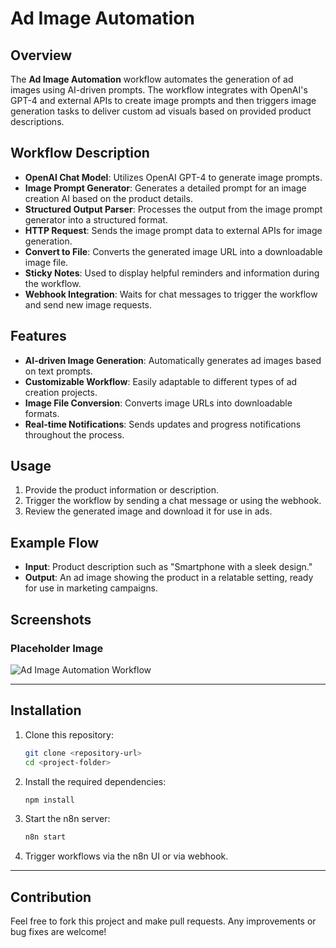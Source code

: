 
# Ad Image Automation

## Overview

The **Ad Image Automation** workflow automates the generation of ad images using AI-driven prompts. The workflow integrates with OpenAI's GPT-4 and external APIs to create image prompts and then triggers image generation tasks to deliver custom ad visuals based on provided product descriptions.

## Workflow Description

- **OpenAI Chat Model**: Utilizes OpenAI GPT-4 to generate image prompts.
- **Image Prompt Generator**: Generates a detailed prompt for an image creation AI based on the product details.
- **Structured Output Parser**: Processes the output from the image prompt generator into a structured format.
- **HTTP Request**: Sends the image prompt data to external APIs for image generation.
- **Convert to File**: Converts the generated image URL into a downloadable image file.
- **Sticky Notes**: Used to display helpful reminders and information during the workflow.
- **Webhook Integration**: Waits for chat messages to trigger the workflow and send new image requests.

## Features

- **AI-driven Image Generation**: Automatically generates ad images based on text prompts.
- **Customizable Workflow**: Easily adaptable to different types of ad creation projects.
- **Image File Conversion**: Converts image URLs into downloadable formats.
- **Real-time Notifications**: Sends updates and progress notifications throughout the process.

## Usage

1. Provide the product information or description.
2. Trigger the workflow by sending a chat message or using the webhook.
3. Review the generated image and download it for use in ads.

## Example Flow

- **Input**: Product description such as "Smartphone with a sleek design."
- **Output**: An ad image showing the product in a relatable setting, ready for use in marketing campaigns.



## Screenshots

### Placeholder Image

![Ad Image Automation Workflow](path/to/your/first-image.jpg)

---


## Installation

1. Clone this repository:

   ```bash
   git clone <repository-url>
   cd <project-folder>
   ```

2. Install the required dependencies:

   ```bash
   npm install
   ```

3. Start the n8n server:

   ```bash
   n8n start
   ```

4. Trigger workflows via the n8n UI or via webhook.

---

## Contribution

Feel free to fork this project and make pull requests. Any improvements or bug fixes are welcome!
